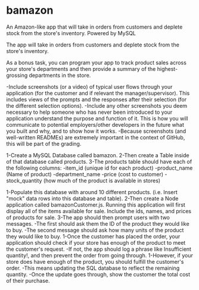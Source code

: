 # bamazon
An Amazon-like app that will take in orders from customers and deplete stock from the store's inventory. Powered by MySQL

The app will take in orders from customers and deplete stock from the store's inventory. 

As a bonus task, you can program your app to track product sales across your store's departments and then provide a summary of the highest-grossing departments in the store.

-Include screenshots (or a video) of typical user flows through your application (for the customer and if relevant    the manager/supervisor). This includes views of the prompts and the responses after their selection (for the         different selection options).
-Include any other screenshots you deem necessary to help someone who has never been introduced to your application   understand the purpose and function of it. This is how you will communicate to potential employers/other developers  in the future what you built and why, and to show how it works. 
-Because screenshots (and well-written READMEs) are extremely important in the context of GitHub, this will be part   of the grading.

1-Create a MySQL Database called bamazon.
2-Then create a Table inside of that database called products.
3-The products table should have each of the following columns:
    -item_id (unique id for each product)
    -product_name (Name of product)
    -department_name
    -price (cost to customer)
    -stock_quantity (how much of the product is available in stores)

1-Populate this database with around 10 different products. (i.e. Insert "mock" data rows into this database and      table).
2-Then create a Node application called bamazonCustomer.js. Running this application will first display all of the      items available for sale. Include the ids, names, and prices of products for sale.
3-The app should then prompt users with two messages.
  -The first should ask them the ID of the product they would like to buy.
-The second message should ask how many units of the product they would like to buy.
1-Once the customer has placed the order, your application should check if your store has enough of the product to meet the customer's request.
  -If not, the app should log a phrase like Insufficient quantity!, and then prevent the order from going through.
1-However, if your store does have enough of the product, you should fulfill the customer's order.
  -This means updating the SQL database to reflect the remaining quantity.
  -Once the update goes through, show the customer the total cost of their purchase.